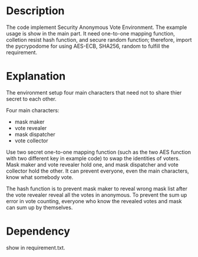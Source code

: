 # Description

The code implement Security Anonymous Vote Environment. The example usage is show in the main part. It need one-to-one mapping function, colletion resist hash function, and secure random function; therefore, import the pycrypodome for using AES-ECB, SHA256, random to fulfill the requirement.

# Explanation

The environment setup four main characters that need not to share thier secret to each other.

Four main characters:
 * mask maker
 * vote revealer
 * mask dispatcher
 * vote collector

Use two secret one-to-one mapping function (such as the two AES function with two different key in example code) to swap the identities of voters. Mask maker and vote revealer hold one, and mask dispatcher and vote collector hold the other. It can prevent everyone, even the main characters, know what somebody vote.

The hash function is to prevent mask maker to reveal wrong mask list after the vote revealer reveal all the votes in anonymous. To prevent the sum up error in vote counting, everyone who know the revealed votes and mask can sum up by themselves.

# Dependency

show in requirement.txt.
